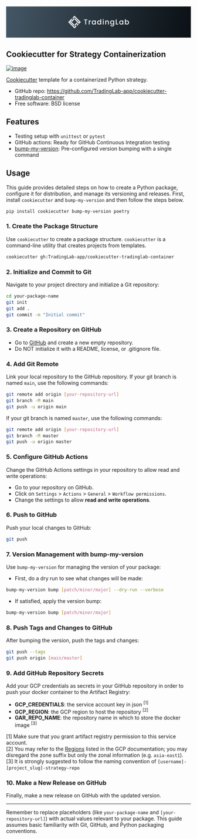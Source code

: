 
![image](static/banner_tradinglab.png)
## Cookiecutter for Strategy Containerization

[![image](https://github.com/TradingLab-app/cookiecutter-tradinglab-container/workflows/build/badge.svg)](https://github.com/TradingLab-app/cookiecutter-tradinglab-container/actions?query=workflow%3Abuild)

[Cookiecutter](https://github.com/cookiecutter/cookiecutter) template for a containerized Python strategy.

-   GitHub repo: <https://github.com/TradingLab-app/cookiecutter-tradinglab-container>
-   Free software: BSD license

## Features

-   Testing setup with `unittest` or `pytest`
-   GitHub actions: Ready for GitHub Continuous Integration testing
-   [bump-my-version](https://github.com/callowayproject/bump-my-version): Pre-configured version bumping with a single command

## Usage

This guide provides detailed steps on how to create a Python package, configure it for distribution, and manage its versioning and releases. First, install `cookiecutter` and `bump-my-version` and then follow the steps below.

```bash
pip install cookiecutter bump-my-version poetry
```

### 1. Create the Package Structure

Use `cookiecutter` to create a package structure. `cookiecutter` is a command-line utility that creates projects from templates.

```bash
cookiecutter gh:TradingLab-app/cookiecutter-tradinglab-container
```

### 2. Initialize and Commit to Git

Navigate to your project directory and initialize a Git repository:

```bash
cd your-package-name
git init
git add .
git commit -m "Initial commit"
```

### 3. Create a Repository on GitHub

-   Go to [GitHub](https://github.com/) and create a new empty repository.
-   Do NOT initialize it with a README, license, or .gitignore file.

### 4. Add Git Remote

Link your local repository to the GitHub repository. If your git branch is named `main`, use the following commands:

```bash
git remote add origin [your-repository-url]
git branch -M main
git push -u origin main
```

If your git branch is named `master`, use the following commands:

```bash
git remote add origin [your-repository-url]
git branch -M master
git push -u origin master
```

### 5. Configure GitHub Actions

Change the GitHub Actions settings in your repository to allow read and write operations:

-   Go to your repository on GitHub.
-   Click on `Settings` > `Actions` > `General` > `Workflow permissions`.
-   Change the settings to allow **read and write operations**.

### 6. Push to GitHub

Push your local changes to GitHub:

```bash
git push
```

### 7. Version Management with bump-my-version

Use `bump-my-version` for managing the version of your package:

-   First, do a dry run to see what changes will be made:

```bash
bump-my-version bump [patch/minor/major] --dry-run --verbose
```

-   If satisfied, apply the version bump:

```bash
bump-my-version bump [patch/minor/major]
```

### 8. Push Tags and Changes to GitHub

After bumping the version, push the tags and changes:

```bash
git push --tags
git push origin [main/master]
```

### 9. Add GitHub Repository Secrets

Add your GCP credentials as secrets in your GitHub repository in order to push your docker container to the Artifact Registry:

- **GCP_CREDENTIALS**: the service account key in json <sup>[1]</sup>
- **GCP_REGION**: the GCP region to host the repository <sup>[2]</sup>
- **GAR_REPO_NAME**: the repository name in which to store the docker image <sup>[3]</sup>

[1] Make sure that you grant artifact registry permission to this service account.\
[2] You may refer to the [Regions](https://cloud.google.com/compute/docs/regions-zones#available) listed in the GCP documentation; you may disregard the zone suffix but only the zonal information (e.g. `asia-east1`).\
[3] It is strongly suggested to follow the naming convention of `[username]-[project_slug]-strategy-repo`

### 10. Make a New Release on GitHub

Finally, make a new release on GitHub with the updated version.

---

Remember to replace placeholders (like `your-package-name` and `[your-repository-url]`) with actual values relevant to your package. This guide assumes basic familiarity with Git, GitHub, and Python packaging conventions.
